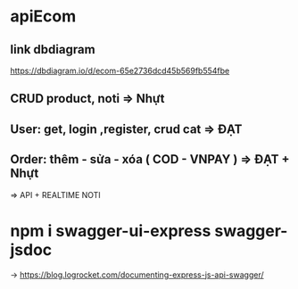 # apiEcom

## link dbdiagram
https://dbdiagram.io/d/ecom-65e2736dcd45b569fb554fbe

## CRUD  product, noti => Nhựt
## User: get, login ,register, crud cat => ĐẠT
## Order: thêm - sửa - xóa ( COD - VNPAY ) => ĐẠT + Nhựt
=> API + REALTIME NOTI

# npm i swagger-ui-express swagger-jsdoc

-> https://blog.logrocket.com/documenting-express-js-api-swagger/